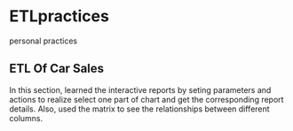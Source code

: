 # ETLpractices
personal practices


## ETL Of Car Sales
In this section, learned the interactive reports by seting parameters and actions to realize select one part of chart and get the corresponding report details.
Also, used the matrix to see the relationships between different columns.
